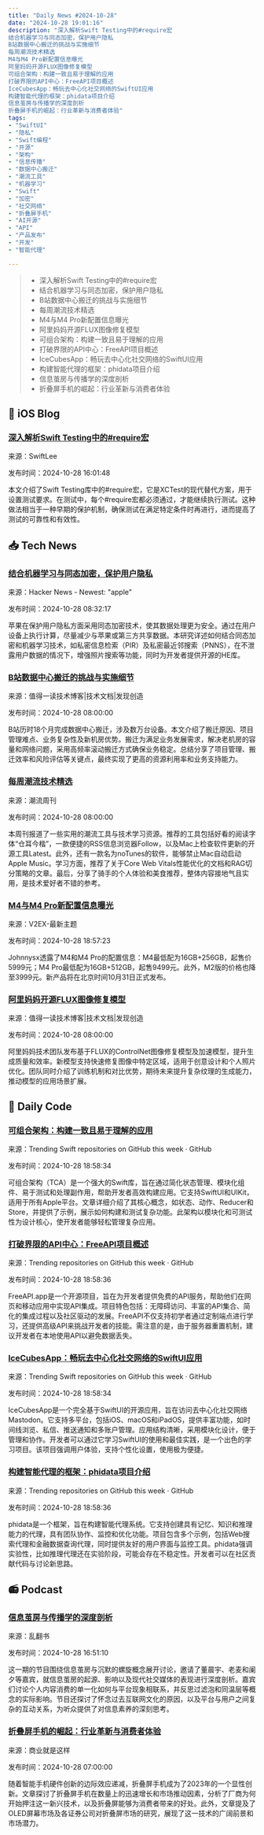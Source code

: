 ```yaml
---
title: "Daily News #2024-10-28"
date: "2024-10-28 19:01:16"
description: "深入解析Swift Testing中的#require宏
结合机器学习与同态加密，保护用户隐私
B站数据中心搬迁的挑战与实施细节
每周潮流技术精选
M4与M4 Pro新配置信息曝光
阿里妈妈开源FLUX图像修复模型
可组合架构：构建一致且易于理解的应用
打破界限的API中心：FreeAPI项目概述
IceCubesApp：畅玩去中心化社交网络的SwiftUI应用
构建智能代理的框架：phidata项目介绍
信息茧房与传播学的深度剖析
折叠屏手机的崛起：行业革新与消费者体验"
tags: 
- "SwiftUI"
- "隐私"
- "Swift编程"
- "开源"
- "架构"
- "信息传播"
- "数据中心搬迁"
- "潮流工具"
- "机器学习"
- "Swift"
- "加密"
- "社交网络"
- "折叠屏手机"
- "AI开源"
- "API"
- "产品发布"
- "开发"
- "智能代理"

---
```


> - 深入解析Swift Testing中的#require宏
> - 结合机器学习与同态加密，保护用户隐私
> - B站数据中心搬迁的挑战与实施细节
> - 每周潮流技术精选
> - M4与M4 Pro新配置信息曝光
> - 阿里妈妈开源FLUX图像修复模型
> - 可组合架构：构建一致且易于理解的应用
> - 打破界限的API中心：FreeAPI项目概述
> - IceCubesApp：畅玩去中心化社交网络的SwiftUI应用
> - 构建智能代理的框架：phidata项目介绍
> - 信息茧房与传播学的深度剖析
> - 折叠屏手机的崛起：行业革新与消费者体验

## 🍎 iOS Blog

### [深入解析Swift Testing中的#require宏](https://www.avanderlee.com/swift-testing/require-macro/)

来源：SwiftLee

发布时间：2024-10-28 16:01:48

本文介绍了Swift Testing库中的#require宏，它是XCTest的现代替代方案，用于设置测试要求。在测试中，每个#require宏都必须通过，才能继续执行测试。这种做法相当于一种早期的保护机制，确保测试在满足特定条件时再进行，进而提高了测试的可靠性和有效性。

## 📥 Tech News

### [结合机器学习与同态加密，保护用户隐私](https://machinelearning.apple.com/research/homomorphic-encryption)

来源：Hacker News - Newest: "apple"

发布时间：2024-10-28 08:32:17

苹果在保护用户隐私方面采用同态加密技术，使其数据处理更为安全。通过在用户设备上执行计算，尽量减少与苹果或第三方共享数据。本研究详述如何结合同态加密和机器学习技术，如私密信息检索（PIR）及私密最近邻搜索（PNNS），在不泄露用户数据的情况下，增强照片搜索等功能，同时为开发者提供开源的HE库。

### [B站数据中心搬迁的挑战与实施细节](https://mp.weixin.qq.com/s/Oi0Xj85qYVPhaoeIZh2kew)

来源：值得一读技术博客|技术文档|发现创造

发布时间：2024-10-28 08:00:00

B站历时18个月完成数据中心搬迁，涉及数万台设备。本文介绍了搬迁原因、项目管理难点、业务复杂性及新机房优势。搬迁为满足业务发展需求，解决老机房的容量和网络问题，采用高频率滚动搬迁方式确保业务稳定。总结分享了项目管理、搬迁效率和风险评估等关键点，最终实现了更高的资源利用率和业务支持能力。

### [每周潮流技术精选](https://weekly.tw93.fun/posts/197-%E5%96%82%E6%B5%81%E6%B5%AA%E7%8C%AB/)

来源：潮流周刊

发布时间：2024-10-28 08:00:00

本周刊报道了一些实用的潮流工具与技术学习资源。推荐的工具包括好看的阅读字体“仓耳今楷”，一款便捷的RSS信息浏览器Follow，以及Mac上检查软件更新的开源工具Latest。此外，还有一款名为noTunes的软件，能够禁止Mac自动启动Apple Music。学习方面，推荐了关于Core Web Vitals性能优化的文档和RAG切分策略的文章。最后，分享了骑手的个人体验和美食推荐，整体内容接地气且实用，是技术爱好者不错的参考。

### [M4与M4 Pro新配置信息曝光](https://www.v2ex.com/t/1084392)

来源：V2EX-最新主题

发布时间：2024-10-28 18:57:23

Johnnysx透露了M4和M4 Pro的配置信息：M4最低配为16GB+256GB，起售价5999元；M4 Pro最低配为16GB+512GB，起售9499元。此外，M2版的价格也降至3999元。新产品将在北京时间10月31日正式发布。

### [阿里妈妈开源FLUX图像修复模型](https://mp.weixin.qq.com/s/oMD-yqgaLVwhJUO_dt7XTg)

来源：值得一读技术博客|技术文档|发现创造

发布时间：2024-10-28 08:00:00

阿里妈妈技术团队发布基于FLUX的ControlNet图像修复模型及加速模型，提升生成质量和效率。新模型支持快速修复图像中特定区域，适用于创意设计和个人照片优化。团队同时介绍了训练机制和对比优势，期待未来提升复杂纹理的生成能力，推动模型的应用场景扩展。

## 💾 Daily Code

### [可组合架构：构建一致且易于理解的应用](https://github.com/pointfreeco/swift-composable-architecture)

来源：Trending Swift repositories on GitHub this week · GitHub

发布时间：2024-10-28 18:58:34

可组合架构（TCA）是一个强大的Swift库，旨在通过简化状态管理、模块化组件、易于测试和处理副作用，帮助开发者高效构建应用。它支持SwiftUI和UIKit，适用于所有Apple平台。文章详细介绍了其核心概念，如状态、动作、Reducer和Store，并提供了示例，展示如何构建和测试复杂功能。此架构以模块化和可测试性为设计核心，使开发者能够轻松管理复杂应用。

### [打破界限的API中心：FreeAPI项目概述](https://github.com/hiteshchoudhary/apihub)

来源：Trending repositories on GitHub this week · GitHub

发布时间：2024-10-28 18:58:36

FreeAPI.app是一个开源项目，旨在为开发者提供免费的API服务，帮助他们在网页和移动应用中实现API集成。项目特色包括：无障碍访问、丰富的API集合、简化的集成过程以及社区驱动的发展。FreeAPI不仅支持初学者通过定制端点进行学习，还提供高级API来挑战开发者的技能。需注意的是，由于服务器重置机制，建议开发者在本地使用API以避免数据丢失。

### [IceCubesApp：畅玩去中心化社交网络的SwiftUI应用](https://github.com/Dimillian/IceCubesApp)

来源：Trending Swift repositories on GitHub this week · GitHub

发布时间：2024-10-28 18:58:34

IceCubesApp是一个完全基于SwiftUI的开源应用，旨在访问去中心化社交网络Mastodon。它支持多平台，包括iOS、macOS和iPadOS，提供丰富功能，如时间线浏览、私信、推送通知和多账户管理。应用结构清晰，采用模块化设计，便于管理和协作。开发者可以通过它学习SwiftUI的使用和最佳实践，是一个出色的学习项目。该项目强调用户体验，支持个性化设置，使用极为便捷。

### [构建智能代理的框架：phidata项目介绍](https://github.com/phidatahq/phidata)

来源：Trending repositories on GitHub this week · GitHub

发布时间：2024-10-28 18:58:36

phidata是一个框架，旨在构建智能代理系统。它支持创建具有记忆、知识和推理能力的代理，具有团队协作、监控和优化功能。项目包含多个示例，包括Web搜索代理和金融数据查询代理，同时提供友好的用户界面与监控工具。phidata强调实验性，比如推理代理还在实验阶段，可能会存在不稳定性。开发者可以在社区贡献代码与讨论新思路。

## 📻 Podcast

### [信息茧房与传播学的深度剖析](https://www.xiaoyuzhoufm.com/episode/671f48f1e9a429ba10d25e8e)

来源：乱翻书

发布时间：2024-10-28 16:51:10

这一期的节目围绕信息茧房与沉默的螺旋概念展开讨论，邀请了董晨宇、老麦和阑夕等嘉宾，就信息茧房的起源、影响以及现代社交媒体的表现进行深度剖析。嘉宾们讨论个人内容消费的单一化如何与平台现象相联系，并反思过滤泡和同温层等概念的实际影响。节目还探讨了怀念过去互联网文化的原因，以及平台与用户之间复杂的互动关系，为听众提供了对信息素养的深刻思考。

### [折叠屏手机的崛起：行业革新与消费者体验](https://www.xiaoyuzhoufm.com/episode/671e632e44ae79002c752e90)

来源：商业就是这样

发布时间：2024-10-28 07:00:00

随着智能手机硬件创新的边际效应递减，折叠屏手机成为了2023年的一个显性创新。文章探讨了折叠屏手机在数量上的迅速增长和市场推动因素，分析了厂商为何开始押注这一新兴技术，以及折叠屏能够为消费者带来的好处。此外，文章提及了OLED屏幕市场及各证券公司对折叠屏市场的研究，展现了这一技术的广阔前景和市场潜力。
